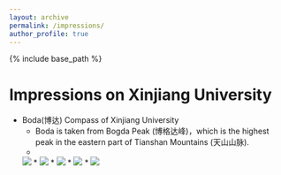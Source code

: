 ```yaml
---
layout: archive
permalink: /impressions/
author_profile: true
---
```


{% include base_path %}

Impressions on Xinjiang University
======
* Boda(博达) Compass of Xinjiang University
  * Boda is taken from Bogda Peak (博格达峰)，which is the highest peak in the eastern part of Tianshan Mountains (天山山脉).
  * 
  ![](/images/boda1.jpg)
  *
  ![](/images/boda2.jpg)
  *
  ![](/images/boda3.jpg)
  *
  ![](/images/boda4.jpg)
  *
  ![](/images/boda5.jpg)

